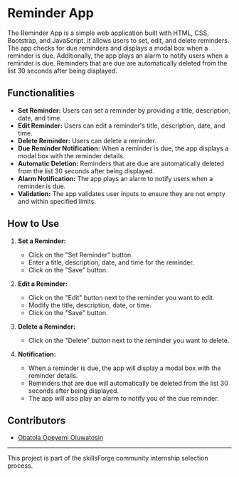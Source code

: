 # Reminder App

The Reminder App is a simple web application built with HTML, CSS, Bootstrap, and JavaScript. It allows users to set, edit, and delete reminders. The app checks for due reminders and displays a modal box when a reminder is due. Additionally, the app plays an alarm to notify users when a reminder is due. Reminders that are due are automatically deleted from the list 30 seconds after being displayed.

## Functionalities

- **Set Reminder:** Users can set a reminder by providing a title, description, date, and time.
- **Edit Reminder:** Users can edit a reminder's title, description, date, and time.
- **Delete Reminder:** Users can delete a reminder.
- **Due Reminder Notification:** When a reminder is due, the app displays a modal box with the reminder details.
- **Automatic Deletion:** Reminders that are due are automatically deleted from the list 30 seconds after being displayed.
- **Alarm Notification:** The app plays an alarm to notify users when a reminder is due.
- **Validation:** The app validates user inputs to ensure they are not empty and within specified limits.

## How to Use

1. **Set a Reminder:**

   - Click on the "Set Reminder" button.
   - Enter a title, description, date, and time for the reminder.
   - Click on the "Save" button.

2. **Edit a Reminder:**

   - Click on the "Edit" button next to the reminder you want to edit.
   - Modify the title, description, date, or time.
   - Click on the "Save" button.

3. **Delete a Reminder:**

   - Click on the "Delete" button next to the reminder you want to delete.

4. **Notification:**
   - When a reminder is due, the app will display a modal box with the reminder details.
   - Reminders that are due will automatically be deleted from the list 30 seconds after being displayed.
   - The app will also play an alarm to notify you of the due reminder.

## Contributors

- [Obatola Opeyemi Oluwatosin](https://github.com/opeyemi-code)

---

This project is part of the skillsForge community internship selection process.
